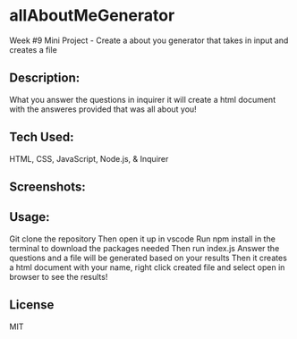 # allAboutMeGenerator
Week #9 Mini Project - Create a about you generator that takes in input and creates a file

## Description:
What you answer the questions in inquirer it will create a html document with the answeres provided that was all about you! 

## Tech Used:
HTML, CSS, JavaScript, Node.js,  & Inquirer

## Screenshots:

## Usage:
Git clone the repository 
Then open it up in vscode
Run npm install in the terminal to download the packages needed
Then run index.js 
Answer the questions and a file will be generated based on your results
Then it creates a html document with your name, right click created file and select open in browser to see the results!

## License
MIT